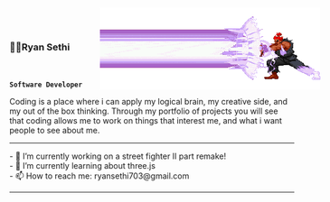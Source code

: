 ### ✌🏽Ryan Sethi <img src="akuma-gks.gif" style="-webkit-transform: scaleX(-1); transform: scaleX(-1); position: relative; top: 70px; right:0px; left: 50px; padding: 0px; margin: 0px; background-color: transparent;">

<br>

**`Software Developer`**

Coding is a place where i can apply my logical brain, my creative side, and my out of the box thinking. Through my portfolio of projects you will see that coding allows me to work on things that interest me, and what i want people to see about me.

<hr>
- 🔭 I’m currently working on a street fighter II part remake!
<br>
- 🌱 I’m currently learning about three.js
<br>
- 📫 How to reach me: ryansethi703@gmail.com
<hr>

<!-- <img src="akuma-gks.gif"> -->
